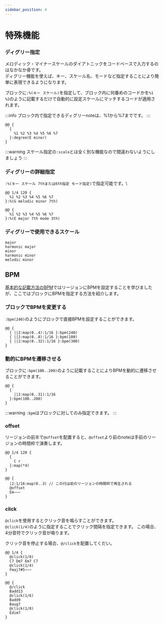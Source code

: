 ```yaml
---
sidebar_position: 4
---
```


# 特殊機能

### ディグリー指定

メロディック・マイナースケールのダイアトニックをコードベースで入力するのはなかなか骨です。\
ディグリー機能を使えば、キー、スケール名、モードなど指定することにより簡単に表現できるようになります。

ブロックに`:%(キー スケール)`を指定して、ブロック内に何番めのコードかを`%1 %2`のように記載するだけで自動的に設定スケールにマッチするコードが適用されます。

:::info ブロック内で指定できるディグリーnoteは、%1から%7までです。
:::

```
@@ {
  {
    %1 %2 %3 %4 %5 %6 %7
  }:degree(E minor)
}
```

:::warning スケール指定の`:scale`とは全く別な機能なので間違わないようにしましょう
:::

### ディグリーの詳細指定

`:%(キー スケール 7thまたは6th指定 モード指定)`で指定可能です。\

```
@@ 1/4 120 {
  %1 %2 %3 %4 %5 %6 %7
}:%(G melodic minor 7th)
```

```
@@ {
  %1 %2 %3 %4 %5 %6 %7
}:%(E major 7th mode 3th)
```

### ディグリーで使用できるスケール

```
major
harmonic major
minor
harmonic minor
melodic minor
```

## BPM

[基本的な記載方法のBPM](/docs/tutorial/basic-syntax#bpm)ではリージョンにBPMを設定することを学びましたが、ここではブロックにBPMを指定する方法を紹介します。

### ブロックでBPMを変更する

`:bpm(240)`のようにブロックで直接BPMを設定することができます。

```
@@ {
  { ||2:map(0..4):1/16 }:bpm(240)
  { ||2:map(0..8):1/16 }:bpm(100)
  { ||2:map(0..32):1/16 }:bpm(300)
}
```

<a id="dynamic-bpm"></a>

### 動的にBPMを遷移させる

ブロックに`:bpm(100..200)`のように記載することによりBPMを動的に遷移させることができます。

```
@@ {
  {
    ||2:map(0..31):1/16
  }:bpm(100..200)
}
```

:::warning `:bpm`はブロックに対してのみ指定できます。
:::

### offset

リージョンの前半で`@offset`を配置すると、`@offset`より前のnoteは手前のリージョンの時間枠で演奏します。

```
@@ 1/4 120 {
  {
    C r 
  }:map(*4)
}

@@ {
  |2:1/16:map(0..3) // この行は前のリージョンの時間枠で再生される
  @offset
  Em~~~
}
```

### click

`@click`を使用するとクリック音を鳴らすことができます。\
`@click(1/4)`のように指定することでクリック間隔を指定できます。
この場合、4分音符でクリック音が鳴ります。

クリック音を停止する場合、`@/click`を配置してくだい。

```
@@ 1/4 {
  @click(1/8)
  C7 Dm7 Em7 C7
  @click(1/4)
  Fmaj7#5~~~
}

@@ {
  @/click
  Badd13
  @click(1/6)
  Badd9
  Baug7
  @click(1/8)
  Edim7
}
```
